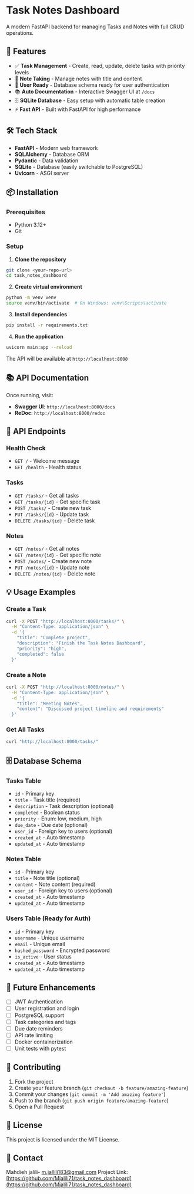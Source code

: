 # Task Notes Dashboard

A modern FastAPI backend for managing Tasks and Notes with full CRUD operations.

## 🚀 Features

- ✅ **Task Management** - Create, read, update, delete tasks with priority levels
- 📝 **Note Taking** - Manage notes with title and content
- 🔗 **User Ready** - Database schema ready for user authentication
- 📚 **Auto Documentation** - Interactive Swagger UI at `/docs`
- 🗄️ **SQLite Database** - Easy setup with automatic table creation
- ⚡ **Fast API** - Built with FastAPI for high performance

## 🛠️ Tech Stack

- **FastAPI** - Modern web framework
- **SQLAlchemy** - Database ORM
- **Pydantic** - Data validation
- **SQLite** - Database (easily switchable to PostgreSQL)
- **Uvicorn** - ASGI server

## 📦 Installation

### Prerequisites
- Python 3.12+
- Git

### Setup

1. **Clone the repository**
```bash
git clone <your-repo-url>
cd task_notes_dashboard
```

2. **Create virtual environment**
```bash
python -m venv venv
source venv/bin/activate  # On Windows: venv\Scripts\activate
```

3. **Install dependencies**
```bash
pip install -r requirements.txt
```

4. **Run the application**
```bash
uvicorn main:app --reload
```

The API will be available at `http://localhost:8000`

## 📚 API Documentation

Once running, visit:
- **Swagger UI**: `http://localhost:8000/docs`
- **ReDoc**: `http://localhost:8000/redoc`

## 🔗 API Endpoints

### Health Check
- `GET /` - Welcome message
- `GET /health` - Health status

### Tasks
- `GET /tasks/` - Get all tasks
- `GET /tasks/{id}` - Get specific task
- `POST /tasks/` - Create new task
- `PUT /tasks/{id}` - Update task
- `DELETE /tasks/{id}` - Delete task

### Notes
- `GET /notes/` - Get all notes
- `GET /notes/{id}` - Get specific note
- `POST /notes/` - Create new note
- `PUT /notes/{id}` - Update note
- `DELETE /notes/{id}` - Delete note

## 💡 Usage Examples

### Create a Task
```bash
curl -X POST "http://localhost:8000/tasks/" \
  -H "Content-Type: application/json" \
  -d '{
    "title": "Complete project",
    "description": "Finish the Task Notes Dashboard",
    "priority": "high",
    "completed": false
  }'
```

### Create a Note
```bash
curl -X POST "http://localhost:8000/notes/" \
  -H "Content-Type: application/json" \
  -d '{
    "title": "Meeting Notes",
    "content": "Discussed project timeline and requirements"
  }'
```

### Get All Tasks
```bash
curl "http://localhost:8000/tasks/"
```

## 🗄️ Database Schema

### Tasks Table
- `id` - Primary key
- `title` - Task title (required)
- `description` - Task description (optional)
- `completed` - Boolean status
- `priority` - Enum: low, medium, high
- `due_date` - Due date (optional)
- `user_id` - Foreign key to users (optional)
- `created_at` - Auto timestamp
- `updated_at` - Auto timestamp

### Notes Table
- `id` - Primary key
- `title` - Note title (optional)
- `content` - Note content (required)
- `user_id` - Foreign key to users (optional)
- `created_at` - Auto timestamp
- `updated_at` - Auto timestamp

### Users Table (Ready for Auth)
- `id` - Primary key
- `username` - Unique username
- `email` - Unique email
- `hashed_password` - Encrypted password
- `is_active` - User status
- `created_at` - Auto timestamp
- `updated_at` - Auto timestamp

## 🚀 Future Enhancements

- [ ] JWT Authentication
- [ ] User registration and login
- [ ] PostgreSQL support
- [ ] Task categories and tags
- [ ] Due date reminders
- [ ] API rate limiting
- [ ] Docker containerization
- [ ] Unit tests with pytest

## 📝 Contributing

1. Fork the project
2. Create your feature branch (`git checkout -b feature/amazing-feature`)
3. Commit your changes (`git commit -m 'Add amazing feature'`)
4. Push to the branch (`git push origin feature/amazing-feature`)
5. Open a Pull Request

## 📄 License

This project is licensed under the MIT License.

## 🤝 Contact

Mahdieh jalili- m.jallili183@gmail.com
Project Link: [https://github.com/Mjalili71/task_notes_dashboard](https://github.com/Mjalili71/task_notes_dashboard)
